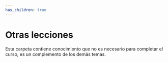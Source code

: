 ```yaml
---
has_children: true
---
```


# Otras lecciones

Esta carpeta contiene conocimiento que no es necesario para completar el curso, es un complemento de los demás temas.
